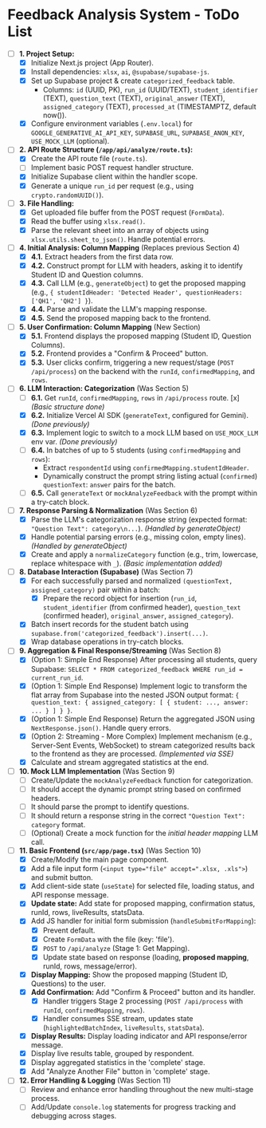 # Feedback Analysis System - ToDo List

- [ ] **1. Project Setup:**
    - [x] Initialize Next.js project (App Router).
    - [x] Install dependencies: `xlsx`, `ai`, `@supabase/supabase-js`.
    - [x] Set up Supabase project & create `categorized_feedback` table.
        - Columns: `id` (UUID, PK), `run_id` (UUID/TEXT), `student_identifier` (TEXT), `question_text` (TEXT), `original_answer` (TEXT), `assigned_category` (TEXT), `processed_at` (TIMESTAMPTZ, default now()).
    - [x] Configure environment variables (`.env.local`) for `GOOGLE_GENERATIVE_AI_API_KEY`, `SUPABASE_URL`, `SUPABASE_ANON_KEY`, `USE_MOCK_LLM` (optional).
- [ ] **2. API Route Structure (`/app/api/analyze/route.ts`):**
    - [x] Create the API route file (`route.ts`).
    - [ ] Implement basic POST request handler structure.
    - [x] Initialize Supabase client within the handler scope.
    - [x] Generate a unique `run_id` per request (e.g., using `crypto.randomUUID()`).
- [ ] **3. File Handling:**
    - [x] Get uploaded file buffer from the POST request (`FormData`).
    - [x] Read the buffer using `xlsx.read()`.
    - [x] Parse the relevant sheet into an array of objects using `xlsx.utils.sheet_to_json()`. Handle potential errors.

- [ ] **4. Initial Analysis: Column Mapping** (Replaces previous Section 4)
    - [x] **4.1.** Extract headers from the first data row.
    - [x] **4.2.** Construct prompt for LLM with headers, asking it to identify Student ID and Question columns.
    - [x] **4.3.** Call LLM (e.g., `generateObject`) to get the proposed mapping (e.g., `{ studentIdHeader: 'Detected Header', questionHeaders: ['QH1', 'QH2'] }`).
    - [x] **4.4.** Parse and validate the LLM's mapping response.
    - [x] **4.5.** Send the proposed mapping back to the frontend.

- [ ] **5. User Confirmation: Column Mapping** (New Section)
    - [x] **5.1.** Frontend displays the proposed mapping (Student ID, Question Columns).
    - [x] **5.2.** Frontend provides a "Confirm & Proceed" button.
    - [x] **5.3.** User clicks confirm, triggering a new request/stage (`POST /api/process`) on the backend with the `runId`, `confirmedMapping`, and `rows`.

- [ ] **6. LLM Interaction: Categorization** (Was Section 5)
    - [ ] **6.1.** Get `runId`, `confirmedMapping`, `rows` in `/api/process` route. [x] *(Basic structure done)*
    - [x] **6.2.** Initialize Vercel AI SDK (`generateText`, configured for Gemini). *(Done previously)*
    - [x] **6.3.** Implement logic to switch to a mock LLM based on `USE_MOCK_LLM` env var. *(Done previously)*
    - [ ] **6.4.** In batches of up to 5 students (using `confirmedMapping` and `rows`):
        - Extract `respondentId` using `confirmedMapping.studentIdHeader`.
        - Dynamically construct the prompt string listing actual (`confirmed`) `questionText`: `answer` pairs for the batch.
    - [ ] **6.5.** Call `generateText` or `mockAnalyzeFeedback` with the prompt within a try-catch block.

- [ ] **7. Response Parsing & Normalization** (Was Section 6)
    - [x] Parse the LLM's categorization response string (expected format: `"Question Text": category\n...`). *(Handled by generateObject)*
    - [x] Handle potential parsing errors (e.g., missing colon, empty lines). *(Handled by generateObject)*
    - [x] Create and apply a `normalizeCategory` function (e.g., trim, lowercase, replace whitespace with `_`). *(Basic implementation added)*

- [ ] **8. Database Interaction (Supabase)** (Was Section 7)
    - [x] For each successfully parsed and normalized `(questionText, assigned_category)` pair within a batch:
        - [x] Prepare the record object for insertion (`run_id`, `student_identifier` (from confirmed header), `question_text` (confirmed header), `original_answer`, `assigned_category`).
    - [x] Batch insert records for the student batch using `supabase.from('categorized_feedback').insert(...)`.
    - [x] Wrap database operations in try-catch blocks.

- [ ] **9. Aggregation & Final Response/Streaming** (Was Section 8)
    - [x] (Option 1: Simple End Response) After processing all students, query Supabase: `SELECT * FROM categorized_feedback WHERE run_id = current_run_id`.
    - [x] (Option 1: Simple End Response) Implement logic to transform the flat array from Supabase into the nested JSON output format: `{ question_text: { assigned_category: [ { student: ..., answer: ... } ] } }`.
    - [x] (Option 1: Simple End Response) Return the aggregated JSON using `NextResponse.json()`. Handle query errors.
    - [x] (Option 2: Streaming - More Complex) Implement mechanism (e.g., Server-Sent Events, WebSocket) to stream categorized results back to the frontend as they are processed. *(Implemented via SSE)*
    - [x] Calculate and stream aggregated statistics at the end.

- [ ] **10. Mock LLM Implementation** (Was Section 9)
    - [ ] Create/Update the `mockAnalyzeFeedback` function for categorization.
    - [ ] It should accept the dynamic prompt string based on confirmed headers.
    - [ ] It should parse the prompt to identify questions.
    - [ ] It should return a response string in the correct `"Question Text": category` format.
    - [ ] (Optional) Create a mock function for the *initial header mapping* LLM call.

- [ ] **11. Basic Frontend (`src/app/page.tsx`)** (Was Section 10)
    - [x] Create/Modify the main page component.
    - [x] Add a file input form (`<input type="file" accept=".xlsx, .xls">`) and submit button.
    - [x] Add client-side state (`useState`) for selected file, loading status, and API response message.
    - [x] **Update state:** Add state for proposed mapping, confirmation status, runId, rows, liveResults, statsData.
    - [x] Add JS handler for initial form submission (`handleSubmitForMapping`):
        - [x] Prevent default.
        - [x] Create `FormData` with the file (key: 'file').
        - [x] `POST` to `/api/analyze` (Stage 1: Get Mapping).
        - [x] Update state based on response (loading, **proposed mapping**, runId, rows, message/error).
    - [x] **Display Mapping:** Show the proposed mapping (Student ID, Questions) to the user.
    - [x] **Add Confirmation:** Add "Confirm & Proceed" button and its handler.
        - [x] Handler triggers Stage 2 processing (`POST /api/process` with `runId`, `confirmedMapping`, `rows`).
        - [x] Handler consumes SSE stream, updates state (`highlightedBatchIndex`, `liveResults`, `statsData`).
    - [x] **Display Results:** Display loading indicator and API response/error message.
    - [x] Display live results table, grouped by respondent.
    - [x] Display aggregated statistics in the 'complete' stage.
    - [x] Add "Analyze Another File" button in 'complete' stage.

- [ ] **12. Error Handling & Logging** (Was Section 11)
    - [ ] Review and enhance error handling throughout the new multi-stage process.
    - [ ] Add/Update `console.log` statements for progress tracking and debugging across stages. 